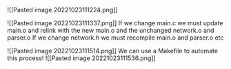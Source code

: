![[Pasted image 20221023111224.png]]

![[Pasted image 20221023111337.png]]
If we change main.c we must update main.o and relink with the new main.o and the unchanged network.o and parser.o
If we change network.h we must recompile main.o and parser.o etc

![[Pasted image 20221023111514.png]]
We can use a Makefile to automate this process!
![[Pasted image 20221023111536.png]]
